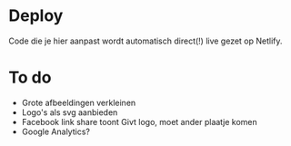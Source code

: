 # Deploy
Code die je hier aanpast wordt automatisch direct(!) live gezet op Netlify.

# To do
- Grote afbeeldingen verkleinen
- Logo's als svg aanbieden
- Facebook link share toont Givt logo, moet ander plaatje komen
- Google Analytics?
